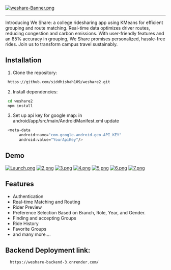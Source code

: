 
[![weshare-Banner.png](https://i.postimg.cc/Jz6ghMhB/weshare-Banner.png)](https://postimg.cc/nXmTR8BH)

<hr >


Introducing We Share: a college ridesharing app using KMeans for efficient grouping and route matching. Real-time data optimizes driver routes, reducing congestion and carbon emissions. With user-friendly features and an 85% accuracy in grouping, We Share promises personalized, hassle-free rides. Join us to transform campus travel sustainably.




## Installation

1. Clone the repository:

```bash
 https://github.com/siddhishah109/weshare2.git
```
2. Install dependencies:
```bash
 cd weshare2
 npm install
```
3. Set up api key for google map:
in android/app/src/main/AndroidManifest.xml update
```bash
 <meta-data
      android:name="com.google.android.geo.API_KEY"
      android:value="YourApiKey"/>  
```


## Demo
[![Launch.png](https://i.postimg.cc/8kqrz925/Launch.png)](https://postimg.cc/14rzWC5h)
[![2.png](https://i.postimg.cc/xd02nSHh/2.png)](https://postimg.cc/NKPVkSdk)
[![3.png](https://i.postimg.cc/d1fP2kXc/3.png)](https://postimg.cc/HcbhHxd6)
[![4.png](https://i.postimg.cc/dQ7Dz8Jd/4.png)](https://postimg.cc/nMJHm9jc)
[![5.png](https://i.postimg.cc/0yCNpnCg/5.png)](https://postimg.cc/87jDGh3w)
[![6.png](https://i.postimg.cc/Jh64FhgP/6.png)](https://postimg.cc/WDZvFssk)
[![7.png](https://i.postimg.cc/rytFhM9N/7.png)](https://postimg.cc/xqn28rhX)
## Features

- Authentication
- Real-time  Matching  and  Routing
- Rider Preview
- Preference Selection Based on Branch, Role, Year, and Gender.
- Finding and accepting Groups
- Ride History
- Favorite Groups
- and many more....


## Backend Deployment link: 

```bash
  https://weshare-backend-3.onrender.com/
```




